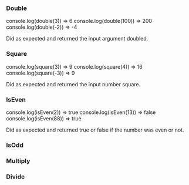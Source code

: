 ### Double

console.log(double(3)) => 6
console.log(double(100)) => 200
console.log(double(-2)) => -4

Did as expected and returned the input argument doubled.

### Square

console.log(square(3)) => 9
console.log(square(4)) => 16
console.log(square(-3)) => 9

Did as expected and returned the input number square.

### IsEven

console.log(isEven(2)) => true
console.log(isEven(13)) => false
console.log(isEven(88)) => true

Did as expected and returned true or false if the number was even or not.

### IsOdd

### Multiply

### Divide
